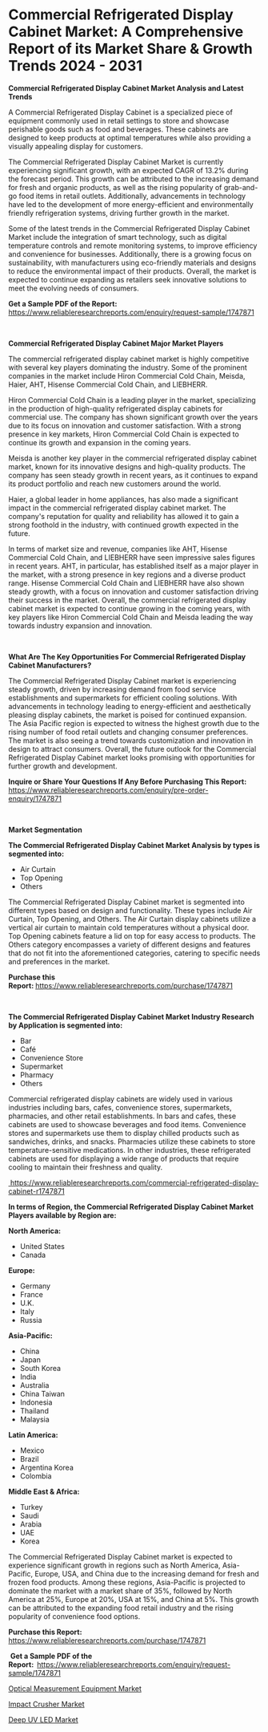 <p><h1>Commercial Refrigerated Display Cabinet Market: A Comprehensive Report of its Market Share & Growth Trends 2024 - 2031</h1></p><p><strong>Commercial Refrigerated Display Cabinet Market Analysis and Latest Trends</strong></p>
<p><p>A Commercial Refrigerated Display Cabinet is a specialized piece of equipment commonly used in retail settings to store and showcase perishable goods such as food and beverages. These cabinets are designed to keep products at optimal temperatures while also providing a visually appealing display for customers.</p><p>The Commercial Refrigerated Display Cabinet Market is currently experiencing significant growth, with an expected CAGR of 13.2% during the forecast period. This growth can be attributed to the increasing demand for fresh and organic products, as well as the rising popularity of grab-and-go food items in retail outlets. Additionally, advancements in technology have led to the development of more energy-efficient and environmentally friendly refrigeration systems, driving further growth in the market.</p><p>Some of the latest trends in the Commercial Refrigerated Display Cabinet Market include the integration of smart technology, such as digital temperature controls and remote monitoring systems, to improve efficiency and convenience for businesses. Additionally, there is a growing focus on sustainability, with manufacturers using eco-friendly materials and designs to reduce the environmental impact of their products. Overall, the market is expected to continue expanding as retailers seek innovative solutions to meet the evolving needs of consumers.</p></p>
<p><strong>Get a Sample PDF of the Report:&nbsp;</strong> <a href="https://www.reliableresearchreports.com/enquiry/request-sample/1747871">https://www.reliableresearchreports.com/enquiry/request-sample/1747871</a></p>
<p>&nbsp;</p>
<p><strong>Commercial Refrigerated Display Cabinet Major Market Players</strong></p>
<p><p>The commercial refrigerated display cabinet market is highly competitive with several key players dominating the industry. Some of the prominent companies in the market include Hiron Commercial Cold Chain, Meisda, Haier, AHT, Hisense Commercial Cold Chain, and LIEBHERR.</p><p>Hiron Commercial Cold Chain is a leading player in the market, specializing in the production of high-quality refrigerated display cabinets for commercial use. The company has shown significant growth over the years due to its focus on innovation and customer satisfaction. With a strong presence in key markets, Hiron Commercial Cold Chain is expected to continue its growth and expansion in the coming years.</p><p>Meisda is another key player in the commercial refrigerated display cabinet market, known for its innovative designs and high-quality products. The company has seen steady growth in recent years, as it continues to expand its product portfolio and reach new customers around the world.</p><p>Haier, a global leader in home appliances, has also made a significant impact in the commercial refrigerated display cabinet market. The company's reputation for quality and reliability has allowed it to gain a strong foothold in the industry, with continued growth expected in the future.</p><p>In terms of market size and revenue, companies like AHT, Hisense Commercial Cold Chain, and LIEBHERR have seen impressive sales figures in recent years. AHT, in particular, has established itself as a major player in the market, with a strong presence in key regions and a diverse product range. Hisense Commercial Cold Chain and LIEBHERR have also shown steady growth, with a focus on innovation and customer satisfaction driving their success in the market. Overall, the commercial refrigerated display cabinet market is expected to continue growing in the coming years, with key players like Hiron Commercial Cold Chain and Meisda leading the way towards industry expansion and innovation.</p></p>
<p>&nbsp;</p>
<p><strong>What Are The Key Opportunities For Commercial Refrigerated Display Cabinet Manufacturers?</strong></p>
<p><p>The Commercial Refrigerated Display Cabinet market is experiencing steady growth, driven by increasing demand from food service establishments and supermarkets for efficient cooling solutions. With advancements in technology leading to energy-efficient and aesthetically pleasing display cabinets, the market is poised for continued expansion. The Asia Pacific region is expected to witness the highest growth due to the rising number of food retail outlets and changing consumer preferences. The market is also seeing a trend towards customization and innovation in design to attract consumers. Overall, the future outlook for the Commercial Refrigerated Display Cabinet market looks promising with opportunities for further growth and development.</p></p>
<p><strong>Inquire or Share Your Questions If Any Before Purchasing This Report:</strong> <a href="https://www.reliableresearchreports.com/enquiry/pre-order-enquiry/1747871">https://www.reliableresearchreports.com/enquiry/pre-order-enquiry/1747871</a></p>
<p>&nbsp;</p>
<p><strong>Market Segmentation</strong></p>
<p><strong>The Commercial Refrigerated Display Cabinet Market Analysis by types is segmented into:</strong></p>
<p><ul><li>Air Curtain</li><li>Top Opening</li><li>Others</li></ul></p>
<p><p>The Commercial Refrigerated Display Cabinet market is segmented into different types based on design and functionality. These types include Air Curtain, Top Opening, and Others. The Air Curtain display cabinets utilize a vertical air curtain to maintain cold temperatures without a physical door. Top Opening cabinets feature a lid on top for easy access to products. The Others category encompasses a variety of different designs and features that do not fit into the aforementioned categories, catering to specific needs and preferences in the market.</p></p>
<p><strong>Purchase this Report:&nbsp;</strong><a href="https://www.reliableresearchreports.com/purchase/1747871">https://www.reliableresearchreports.com/purchase/1747871</a></p>
<p>&nbsp;</p>
<p><strong>The Commercial Refrigerated Display Cabinet Market Industry Research by Application is segmented into:</strong></p>
<p><ul><li>Bar</li><li>Café</li><li>Convenience Store</li><li>Supermarket</li><li>Pharmacy</li><li>Others</li></ul></p>
<p><p>Commercial refrigerated display cabinets are widely used in various industries including bars, cafes, convenience stores, supermarkets, pharmacies, and other retail establishments. In bars and cafes, these cabinets are used to showcase beverages and food items. Convenience stores and supermarkets use them to display chilled products such as sandwiches, drinks, and snacks. Pharmacies utilize these cabinets to store temperature-sensitive medications. In other industries, these refrigerated cabinets are used for displaying a wide range of products that require cooling to maintain their freshness and quality.</p></p>
<p><a href="https://www.reliableresearchreports.com/commercial-refrigerated-display-cabinet-r1747871">&nbsp;https://www.reliableresearchreports.com/commercial-refrigerated-display-cabinet-r1747871</a></p>
<p><strong>In terms of Region, the Commercial Refrigerated Display Cabinet Market Players available by Region are:</strong></p>
<p>
    <p> <strong> North America: </strong>
        <ul>
            <li>United States</li>
            <li>Canada</li>
        </ul>
        </p> 
    <p> <strong> Europe: </strong>
        <ul>
            <li>Germany</li>
            <li>France</li>
            <li>U.K.</li>
            <li>Italy</li>
            <li>Russia</li>
        </ul>
        </p> 
    <p> <strong> Asia-Pacific: </strong>
        <ul>
            <li>China</li>
            <li>Japan</li>
            <li>South Korea</li>
            <li>India</li>
            <li>Australia</li>
            <li>China Taiwan</li>
            <li>Indonesia</li>
            <li>Thailand</li>
            <li>Malaysia</li>
        </ul>
        </p> 
    <p> <strong> Latin America: </strong>
        <ul>
            <li>Mexico</li>
            <li>Brazil</li>
            <li>Argentina Korea</li>
            <li>Colombia</li>
        </ul>
        </p> 
    <p> <strong> Middle East & Africa: </strong>
        <ul>
            <li>Turkey</li>
            <li>Saudi</li>
            <li>Arabia</li>
            <li>UAE</li>
            <li>Korea</li>
        </ul>
    </p>
    </p>
<p><p>The Commercial Refrigerated Display Cabinet market is expected to experience significant growth in regions such as North America, Asia-Pacific, Europe, USA, and China due to the increasing demand for fresh and frozen food products. Among these regions, Asia-Pacific is projected to dominate the market with a market share of 35%, followed by North America at 25%, Europe at 20%, USA at 15%, and China at 5%. This growth can be attributed to the expanding food retail industry and the rising popularity of convenience food options.</p></p>
<p><strong>Purchase this Report: </strong><a href="https://www.reliableresearchreports.com/purchase/1747871">https://www.reliableresearchreports.com/purchase/1747871</a></p>
<p>&nbsp;<strong>Get a Sample PDF of the Report:&nbsp;&nbsp;</strong><a href="https://www.reliableresearchreports.com/enquiry/request-sample/1747871">https://www.reliableresearchreports.com/enquiry/request-sample/1747871</a></p>
<p><strong></strong></p>
<p><p><a href="https://www.linkedin.com/pulse/optical-measurement-equipment-market-analysis-its-cagr-dbkhe?trackingId=ujyZ1Te6cUiR9%2BroyMdi1w%3D%3D">Optical Measurement Equipment Market</a></p><p><a href="https://www.linkedin.com/pulse/impact-crusher-market-share-evolution-growth-trends-2024-2031-lihqe?trackingId=A15esRvvqFO%2FJpc6HHnvIQ%3D%3D">Impact Crusher Market</a></p><p><a href="https://www.linkedin.com/pulse/deep-uv-led-market-key-successful-business-strategy-forecast-till-l9vve?trackingId=YjTdZwbEEfEAtJ7%2F%2BZS6cg%3D%3D">Deep UV LED Market</a></p></p>